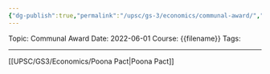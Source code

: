 ```yaml
---
{"dg-publish":true,"permalink":"/upsc/gs-3/economics/communal-award/","dgHomeLink":true,"dgPassFrontmatter":false}
---
```


Topic: Communal Award
Date: 2022-06-01
Course: {{filename}}
Tags: 

---



[[UPSC/GS3/Economics/Poona Pact|Poona Pact]]